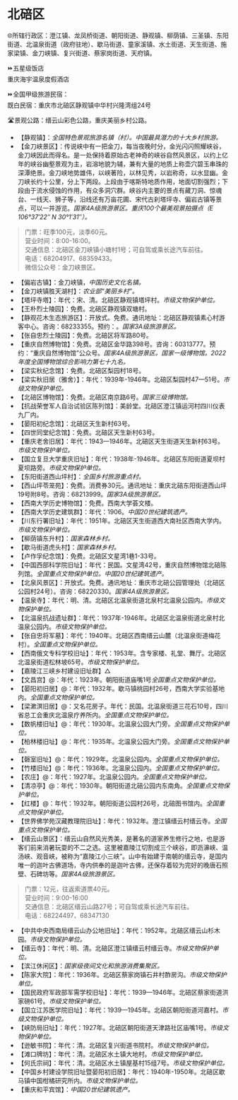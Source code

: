 # 北碚区  
🌐所辖行政区：澄江镇、龙凤桥街道、朝阳街道、静观镇、柳荫镇、三圣镇、东阳街道、北温泉街道（政府驻地）、歇马街道、童家溪镇、水土街道、天生街道、施家梁镇、金刀峡镇、复兴街道、蔡家岗街道、天府镇。  

⏩五星级饭店  
重庆海宇温泉度假酒店  

⏩全国甲级旅游民宿：  
既白民宿：重庆市北碚区静观镇中华村兴隆湾组24号  

🛣️景观公路：缙云山彩色公路，重庆美丽乡村公路。  

* 【静观镇】：*全国特色景观旅游名镇（村）。中国最具潜力的十大乡村旅游。*  
* 【金刀峡景区】：传说峡中有一把金刀，每当夜晚时分，金光闪闪照耀峡谷，金刀峡因此而得名。是一处保持着原始古老神奇的峡谷自然风景区，以约上亿年的峡谷幽壑景观为主，岩溶地貌为辅，兼有大量的地质上称壶穴碧玉串珠的深潭绝景。金刀峡地势雄伟，以峡著险，以林见秀，以岩称奇，以水显幽。金刀峡长约十公里，分上下两段。上段由于喀斯特地质作用，地面切割强烈；下段由于流水侵蚀的作用，有众多洞穴群。峡谷内主要的景点有藏刀洞、惊魂台、一线天、狮子等，沿线还有万亩花圃、宋代古刹塔坪寺、偏岩古镇等景点，可以一并游览。*国家4A级旅游景区。重庆100个最美观景拍摄点（E 106°37′22″ N 30°1′31″）。*  
> 门票：旺季100元，淡季60元。  
> 营业时间：8:00-16:00。  
> 交通信息：北碚区金刀峡镇小塘村1号；可自驾或乘长途汽车前往。  
> 电话：68204917、68359433。  
> 微信公众号：金刀峡景区。  
* 【偏岩古镇】：金刀峡镇，*中国历史文化名镇。*  
* 【金刀峡镇胜天湖村】：*农业部“美丽乡村”。*  
* 【塔坪寺塔】：年代：宋、清。北碚区静观镇塔坪村。*市级文物保护单位。*  
* 【王朴烈士陵园】：免费。北碚区静观镇双塘村。  
* 【静观花木生态旅游区】：开放式。免费。通讯地址：北碚区静观镇素心村游客中心。咨询：68233355。预约：。*国家3A级旅游景区。*  
* 【张自忠烈士陵园】：免费。北碚区将军路80号。  
* 【重庆自然博物馆】：免费。北碚区金华路398号。咨询：60313777。预约：“重庆自然博物馆”公众号。*国家4A级旅游景区。国家一级博物馆。2022年度全国博物馆综合影响力第七十九名。*  
* 【梁实秋纪念馆】：免费。北碚区梨园村18号。  
* 【梁实秋旧居（雅舍）】：年代：1939年-1946年。北碚区梨园村47—51号。*市级文物保护单位。*  
* 【北碚区博物馆】：免费。北碚区南京路6号。*国家三级博物馆。*  
* 【抗战荣誉军人自治试验区陈列馆】：美龄堂。北碚区澄江镇运河村四川仪表九厂内。  
* 【晏阳初纪念馆】：北碚区天生新村63号。  
* 【四世同堂纪念馆】：免费。北碚区天生新村63号。  
* 【重庆老舍旧居】：年代：1943—1946年。北碚区天生街道天生新村63号。*市级文物保护单位。*  
* 【国立复旦大学重庆旧址】：年代：1938年-1946年。北碚区东阳街道夏坝村夏坝路旁。*市级文物保护单位。*  
* 【东阳街道西山坪村】：*全国乡村旅游重点村。*  
* 【西山坪苓茏苑】：免费。消费券30元。通讯地址：重庆北碚东阳街道西山坪19号附8号。咨询：68213999。*国家3A级旅游景区。*  
* 【西南大学历史博物馆】：免费。西南大学荟文楼。  
* 【西南大学历史建筑群】：年代：1906。*中国20世纪建筑遗产。*  
* 【川东行署旧址】：年代：1951年。北碚区天生街道西大南社区西南大学内。*市级文物保护单位。*  
* 【柳荫镇东升村】：*国家森林乡村。*  
* 【歇马街道虎头村】：*国家森林乡村。*  
* 【卢作孚纪念馆】：免费。北碚区文星湾1巷1-33号。  
* 【中国西部科学院旧址】：年代：民国。文星湾42号，重庆自然博物馆北碚陈列馆。*全国重点文物保护单位。中国20世纪建筑遗产。*  
* 【北泉风景区】：开放式。免费。通讯地址：重庆市北碚公园管理处（北碚区公园村24号）。咨询：68220330。*国家4A级旅游景区。*  
* 【温泉寺】：年代：明、清。北碚区北温泉街道北泉村北温泉公园内。*市级文物保护单位。*  
* 【北温泉抗战遗址群】：年代：1937年-1946年。北碚区北温泉街道北泉村北温泉公园内。*市级文物保护单位。*  
* 【张自忠将军墓】：年代：1940年。北碚区西南缙云山麓（北温泉街道梅花村）。*全国重点文物保护单位。*  
* 【西南俄文专科学校旧址】：年代：1953年。含专家楼、礼堂、舞厅。北碚区北温泉街道松林坡65号。*市级文物保护单位。*  
* 【嘉陵江三峡乡村建设旧址群】△  
* 【文昌宫】@：年代：1923年。朝阳街道庙嘴1号*全国重点文物保护单位。*  
* 【晏阳初旧居】@：年代：1932年。歇马镇桃园村26号，西南大学实验基地内。*全国重点文物保护单位。*  
* 【梁漱溟旧居】@：又名花房子。年代：民国。北温泉街道三花石10号，四川省总工会重庆北温泉疗养所内。*全国重点文物保护单位。*  
* 【数帆楼旧址】@：年代：1930年。北温泉公园大门旁。*全国重点文物保护单位。*  
* 【柏林楼旧址】@：年代：1935年。北温泉公园大门旁。*全国重点文物保护单位。*  
* 【磬室旧址】@：年代：1929年。北温泉公园内。*全国重点文物保护单位。*  
* 【竹楼旧址】@：年代：1936年。北温泉公园内。*全国重点文物保护单位。*  
* 【农庄】@：年代：1927年。北温泉公园内。*全国重点文物保护单位。*  
* 【清凉亭】@：年代：1930年。朝阳街道北碚公园内东南角。*全国重点文物保护单位。*  
* 【红楼】@：年代：1932年。朝阳街道公园村26号，北碚图书馆内。*全国重点文物保护单位。*  
* 【世界佛学苑汉藏教理院旧址】：年代：1932年。澄江镇缙云村缙云寺。*全国重点文物保护单位。*  
* 【缙云山景区】：缙云山自然风光秀美，是著名的道家养生修行之地，也是游客们前来消暑玩耍的不二之选。这里被嘉陵江切割成三个峡谷，即沥濞峡、温汤峡、观音峡，被称为“嘉陵江小三峡”。山中有始建于南朝的缙云寺，是国内唯一的迦叶古佛道场，寺内供奉的是迦叶古佛，还保存着较为完好的晚唐石照壁、石碑坊等。*国家4A级旅游景区。*  
> 门票：12元，往返索道票40元。  
> 营业时间：9:00-16:00  
> 交通信息：北碚区缙云山路27号；可自驾或乘长途汽车前往。  
> 电话：68224497、68347130  
* 【中共中央西南局缙云山办公地旧址】：年代：1952年。北碚区缙云山杉木园。*市级文物保护单位。*  
* 【缙云寺】：年代：明、清。北碚区澄江镇缙云村缙云寺。*市级文物保护单位。*  
* 【滨江休闲区】：*国家级夜间文化和旅游消费集聚区。*  
* 【陈家大院】：年代：1936年。北碚区蔡家岗镇石井村酢房沟。*市级文物保护单位。*  
* 【国民政府军政部军需学校旧址】：年代：1939—1946年。北碚区蔡家街道洪家磅61号。*市级文物保护单位。*  
* 【国立江苏医学院旧址】：年代：1939—1945年。北碚区朝阳街道河嘉村。*市级文物保护单位。*  
* 【峡防局旧址】：年代：1927年。北碚区朝阳街道天津路社区庙嘴1号。*市级文物保护单位。*  
* 【逊敏书院】：年代：清。北碚区复兴街道书院村。*市级文物保护单位。*  
* 【滩口牌坊】：年代：清。北碚区水土镇大地村。*市级文物保护单位。*  
* 【何氏宗祠】：年代：清。北碚区水土镇屋基村15组7号。*市级文物保护单位。*  
* 【中国乡村建设学院旧址暨晏阳初旧居】：年代：1940年-1950年。北碚区歇马镇中国柑橘研究所内。*市级文物保护单位。*  
* 【重庆和平宾馆】：*中国20世纪建筑遗产。*  